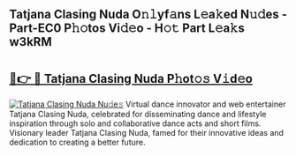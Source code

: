## Tatjana Clasing Nuda O𝚗𝚕yf𝚊ns L𝚎a𝚔ed N𝚞𝚍es - Part-EC0 P𝚑𝚘tos Vi𝚍𝚎o - H𝚘𝚝 Part L𝚎a𝚔s w3kRM

# <h2><a href="http://kfahbc.oniu.top/?m=Tatjana+Clasing+Nuda">🔗👉 🔴 Tatjana Clasing Nuda P𝚑ot𝚘𝚜 V𝚒d𝚎o</a></h2>

[![Tatjana Clasing Nuda Nu𝚍e𝚜](https://i.imgur.com/0qMVB7G.gif)](http://kfahbc.oniu.top/?m=Tatjana+Clasing+Nuda)
Virtual dance innovator and web entertainer Tatjana Clasing Nuda, celebrated for disseminating dance and lifestyle inspiration through solo and collaborative dance acts and short films. Visionary leader Tatjana Clasing Nuda, famed for their innovative ideas and dedication to creating a better future.  
